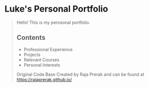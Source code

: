 # Luke's Personal Portfolio

> Hello! This is my perosonal portfolio. 
>
> ## Contents
>
> * Professional Experience
> * Projects
> * Relevant Courses
> * Personal Interests
>
> Original Code Base Created by Raja Prerak and can be found at https://rajaprerak.github.io/
